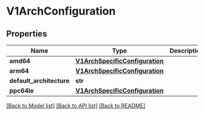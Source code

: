 # V1ArchConfiguration

## Properties
Name | Type | Description | Notes
------------ | ------------- | ------------- | -------------
**amd64** | [**V1ArchSpecificConfiguration**](V1ArchSpecificConfiguration.md) |  | [optional] 
**arm64** | [**V1ArchSpecificConfiguration**](V1ArchSpecificConfiguration.md) |  | [optional] 
**default_architecture** | **str** |  | [optional] 
**ppc64le** | [**V1ArchSpecificConfiguration**](V1ArchSpecificConfiguration.md) |  | [optional] 

[[Back to Model list]](../README.md#documentation-for-models) [[Back to API list]](../README.md#documentation-for-api-endpoints) [[Back to README]](../README.md)



